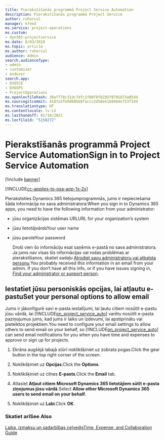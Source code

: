 ```yaml
---
title: Pierakstīšanās programmā Project Service Automation
description: Pierakstīšanās programmā Project Service
author: ruhercul
manager: kfend
ms.service: project-operations
ms.custom:
- dyn365-projectservice
ms.date: 8/03/2018
ms.topic: article
ms.author: ruhercul
audience: Admin
search.audienceType:
- admin
- customizer
- enduser
search.app:
- D365CE
- D365PS
- ProjectOperations
ms.openlocfilehash: 30af778c31dc7dfc1f80f8f8295f8791873a05dd
ms.sourcegitcommit: 418fa1fe9d605b8faccc2d5dee1b04b4e753f194
ms.translationtype: HT
ms.contentlocale: lv-LV
ms.lasthandoff: 02/10/2021
ms.locfileid: "5150272"
---
```

# <a name="sign-in-to-project-service-automation"></a><span data-ttu-id="90769-103">Pierakstīšanās programmā Project Service Automation</span><span class="sxs-lookup"><span data-stu-id="90769-103">Sign in to Project Service Automation</span></span>

[!include [banner](../includes/psa-now-project-operations.md)]

[!INCLUDE[cc-applies-to-psa-app-1x-2x](../includes/cc-applies-to-psa-app-1x-2x.md)]

<span data-ttu-id="90769-104">Pierakstoties Dynamics 365 lietojumprogrammās, jums ir nepieciešama šāda informācija no sava administratora:</span><span class="sxs-lookup"><span data-stu-id="90769-104">When you sign in to Dynamics 365 apps, you need to have the following information from your administrator:</span></span>  
  
- <span data-ttu-id="90769-105">jūsu organizācijas sistēmas URL</span><span class="sxs-lookup"><span data-stu-id="90769-105">URL for your organization’s system</span></span>  
  
- <span data-ttu-id="90769-106">jūsu lietotājvārds</span><span class="sxs-lookup"><span data-stu-id="90769-106">Your user name</span></span>  
  
- <span data-ttu-id="90769-107">jūsu parole</span><span class="sxs-lookup"><span data-stu-id="90769-107">Your password</span></span>  
  
  <span data-ttu-id="90769-108">Droši vien šo informāciju esat saņēmis e-pastā no sava administratora. Ja jums nav visas šīs informācijas vai rodas problēmas ar pierakstīšanos, skatiet sadaļu [Atrodiet savu administratoru vai atbalsta personu](https://docs.microsoft.com/dynamics365/customerengagement/on-premises/basics/find-administrator-support).</span><span class="sxs-lookup"><span data-stu-id="90769-108">You probably received this information in an email from your admin. If you don’t have all this info, or if you have issues signing in, [Find your administrator or support person](https://docs.microsoft.com/dynamics365/customerengagement/on-premises/basics/find-administrator-support).</span></span>  
  
## <a name="set-your-personal-options-to-allow-email"></a><span data-ttu-id="90769-109">Iestatiet jūsu personiskās opcijas, lai atļautu e-pastu</span><span class="sxs-lookup"><span data-stu-id="90769-109">Set your personal options to allow email</span></span>  
 <span data-ttu-id="90769-110">Jums ir jākonfigurē savi e-pasta iestatījumi, lai ļautu citiem nosūtīt e-pastu jūsu vārdā, lai [!INCLUDE[pn_project_service_auto](../includes/pn-project-service-auto.md)] varētu nosūtīt e-pasta paziņojumus jums, kad jums ir laiks un izdevumi, lai apstiprinātu vai pieteiktos projektiem.</span><span class="sxs-lookup"><span data-stu-id="90769-110">You need to configure your email settings to allow others to send email on your behalf, so [!INCLUDE[pn_project_service_auto](../includes/pn-project-service-auto.md)] can send email notifications for you when you have time and expenses to approve or sign up for projects.</span></span>  
  
1.  <span data-ttu-id="90769-111">Ekrāna augšējā labajā stūrī noklikšķiniet uz zobrata pogas.</span><span class="sxs-lookup"><span data-stu-id="90769-111">Click the gear button in the top right corner of the screen.</span></span>  
  
2.  <span data-ttu-id="90769-112">Noklikšķiniet uz **Opcijas**.</span><span class="sxs-lookup"><span data-stu-id="90769-112">Click the **Options**.</span></span>  
  
3.  <span data-ttu-id="90769-113">Noklikšķiniet uz cilnes **E-pasts**.</span><span class="sxs-lookup"><span data-stu-id="90769-113">Click the **Email** tab.</span></span>  
  
4.  <span data-ttu-id="90769-114">Atlasiet **Atļaut citiem Microsoft Dynamics 365 lietotājiem sūtīt e-pasta ziņojumus jūsu vārdā**.</span><span class="sxs-lookup"><span data-stu-id="90769-114">Select **Allow other Microsoft Dynamics 365 users to send email on your behalf**.</span></span>  
  
5.  <span data-ttu-id="90769-115">Noklikšķiniet uz **Labi**.</span><span class="sxs-lookup"><span data-stu-id="90769-115">Click **OK**.</span></span>  
  
### <a name="see-also"></a><span data-ttu-id="90769-116">Skatiet arī</span><span class="sxs-lookup"><span data-stu-id="90769-116">See Also</span></span>  
 [<span data-ttu-id="90769-117">Laika, izmaksu un sadarbības ceļvedis</span><span class="sxs-lookup"><span data-stu-id="90769-117">Time, Expense, and Collaboration Guide</span></span>](../psa/time-expense-collaboration-guide.md)
